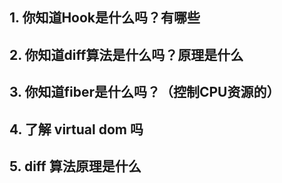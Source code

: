 ## 1. 你知道Hook是什么吗？有哪些
## 2. 你知道diff算法是什么吗？原理是什么
## 3. 你知道fiber是什么吗？（控制CPU资源的）

## 4. 了解 virtual dom 吗
## 5. diff 算法原理是什么
